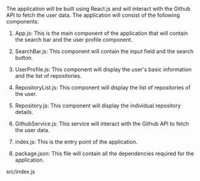 The application will be built using React.js and will interact with the Github API to fetch the user data. The application will consist of the following components:

1. App.js: This is the main component of the application that will contain the search bar and the user profile component.

2. SearchBar.js: This component will contain the input field and the search button.

3. UserProfile.js: This component will display the user's basic information and the list of repositories.

4. RepositoryList.js: This component will display the list of repositories of the user.

5. Repository.js: This component will display the individual repository details.

6. GithubService.js: This service will interact with the Github API to fetch the user data.

7. index.js: This is the entry point of the application.

8. package.json: This file will contain all the dependencies required for the application.

src/index.js
